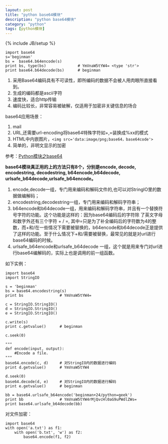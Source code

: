 ```yaml
---
layout: post
title: "python base64模块"
description: "python base64模块"
category: "python"
tags: [python模块]
---
```

{% include JB/setup %}

<pre><code>import base64
s='beginman'
bs =  base64.b64encode(s)
print bs, type(bs)              # YmVnaW5tYW4= &lt;type 'str'&gt;
print base64.b64decode(bs)      # beginman
</code></pre>

<ol>
<li>采用Base64编码具有不可读性，即所编码的数据不会被人用肉眼所直接看到。</li>
<li>生成的编码都是ascii字符</li>
<li>速度快，适合http传输</li>
<li>编码比较长，非常容易被破解，仅适用于加密非关键信息的场合</li>
</ol>

<!--more-->

<p>base64应用场景：</p>

<ol>
<li>mail</li>
<li>URL,还需要url-encoding将base64特殊字符如+,=装换成%xx的模式</li>
<li>HTML中内嵌图片，<code>&lt;img src='data:image/png;base64，base64code'&gt;</code></li>
<li>简单的，非明文显示的加密</li>
</ol>

<p>参考：<a href="http://blog.csdn.net/zhaoweikid/article/details/1633470">Python模块之base64</a></p>

<p><strong>base64模块真正用的上的方法只有8个，分别是encode, decode, encodestring, decodestring, b64encode,b64decode, urlsafe_b64decode,urlsafe_b64encode。</strong></p>

<ol>
<li>encode,decode一组，专门用来编码和解码文件的,也可以对StringIO里的数据做编解码；</li>
<li>encodestring,decodestring一组，专门用来编码和解码字符串； </li>
<li>b64encode和b64decode一组，用来编码和解码字符串，并且有一个替换符号字符的功能。这个功能是这样的：因为base64编码后的字符除 了英文字母和数字外还有三个字符 + / =, 其中=只是为了补全编码后的字符数为4的整数，而+和/在一些情况下需要被替换的，b64encode和b64decode正是提供了这样的功能。至于什么情况下+和/需要被替换，最常见的就是对url进行base64编码的时候。</li>
<li>urlsafe_b64encode和urlsafe_b64decode 一组，这个就是用来专门对url进行base64编解码的，实际上也是调用的前一组函数。</li>
</ol>

<p>如下实例：</p>

<pre><code>import base64
import StringIO

s = 'beginman'
bs = base64.encodestring(s)
print bs                # YmVnaW5tYW4=

c = StringIO.StringIO()
d = StringIO.StringIO()
e = StringIO.StringIO()

c.write(s)
print c.getvalue()      # beginman

c.seek(0)

"""
def encode(input, output):
    #Encode a file.
"""
base64.encode(c, d)     # 对StringIO内的数据进行编码
print d.getvalue()      # YmVnaW5tYW4

d.seek(0)
base64.decode(d, e)     # 对StringIO内的数据进行解码
print e.getvalue()      # beginman

bb = base64.urlsafe_b64encode('beginman+24/python=geek')
print bb                # YmVnaW5tYW4rMjQvcHl0aG9uPWdlZWs=
print base64.urlsafe_b64decode(bb)
</code></pre>

<p>对文件加密：</p>

<pre><code>import base64
with open('a.txt') as f1:
    with open('b.txt', 'w') as f2:
        base64.encode(f1, f2)
</code></pre>

